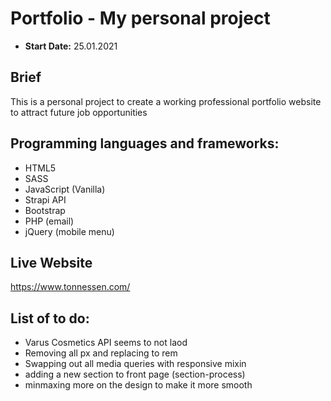 # Portfolio - My personal project
- **Start Date:** 25.01.2021

## Brief
This is a personal project to create a working professional portfolio website to attract future job opportunities

## Programming languages and frameworks:
- HTML5
- SASS
- JavaScript (Vanilla)
- Strapi API
- Bootstrap
- PHP (email)
- jQuery (mobile menu)

## Live Website
https://www.tonnessen.com/

## List of to do:
- Varus Cosmetics API seems to not laod
- Removing all px and replacing to rem
- Swapping out all media queries with responsive mixin
- adding a new section to front page (section-process)
- minmaxing more on the design to make it more smooth